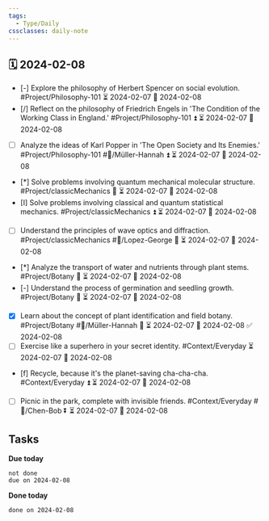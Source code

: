 ```yaml
---
tags:
  - Type/Daily
cssclasses: daily-note
---
```


## 🗓️ 2024-02-08

- [-] Explore the philosophy of Herbert Spencer on social evolution. #Project/Philosophy-101 ⏳ 2024-02-07 📅 2024-02-08
- [/] Reflect on the philosophy of Friedrich Engels in 'The Condition of the Working Class in England.' #Project/Philosophy-101 ⏫ ⏳ 2024-02-07 📅 2024-02-08
- [ ] Analyze the ideas of Karl Popper in 'The Open Society and Its Enemies.' #Project/Philosophy-101 #👤/Müller-Hannah ⏫ ⏳ 2024-02-07 📅 2024-02-08
- [*] Solve problems involving quantum mechanical molecular structure. #Project/classicMechanics 🔺 ⏳ 2024-02-07 📅 2024-02-08
- [I] Solve problems involving classical and quantum statistical mechanics. #Project/classicMechanics ⏫ ⏳ 2024-02-07 📅 2024-02-08
- [ ] Understand the principles of wave optics and diffraction. #Project/classicMechanics #👤/Lopez-George 🔽 ⏳ 2024-02-07 📅 2024-02-08
- [*] Analyze the transport of water and nutrients through plant stems. #Project/Botany 🔺 ⏳ 2024-02-07 📅 2024-02-08
- [-] Understand the process of germination and seedling growth. #Project/Botany 🔺 ⏳ 2024-02-07 📅 2024-02-08
- [x] Learn about the concept of plant identification and field botany. #Project/Botany #👤/Müller-Hannah 🔽 ⏳ 2024-02-07 📅 2024-02-08 ✅ 2024-02-08
- [ ] Exercise like a superhero in your secret identity. #Context/Everyday ⏳ 2024-02-07 📅 2024-02-08
- [f] Recycle, because it's the planet-saving cha-cha-cha. #Context/Everyday ⏫ ⏳ 2024-02-07 📅 2024-02-08
- [ ] Picnic in the park, complete with invisible friends. #Context/Everyday #👤/Chen-Bob ⏬ ⏳ 2024-02-07 📅 2024-02-08

## Tasks

**Due today**

```tasks
not done
due on 2024-02-08
```

**Done today**

```tasks
done on 2024-02-08
```
            